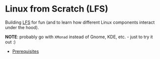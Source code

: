 # Linux from Scratch (LFS)
Building [LFS](https://www.linuxfromscratch.org/lfs/view/stable/) for fun (and to learn how different Linux
components interact under the hood).

**NOTE**: probably go with `XMonad` instead of Gnome, KDE, etc. - just to try it out :)

- [Prerequisites](Prerequisites.md)
